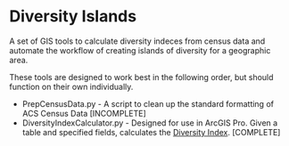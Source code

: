 # Diversity Islands
A set of GIS tools to calculate diversity indeces from census data and automate the workflow of creating islands of diversity for a geographic area.

These tools are designed to work best in the following order, but should function on their own individually.
* PrepCensusData.py - A script to clean up the standard formatting of ACS Census Data [INCOMPLETE]
* DiversityIndexCalculator.py - Designed for use in ArcGIS Pro. Given a table and specified fields, calculates the [Diversity Index](https://www.statology.org/shannon-diversity-index/). [COMPLETE]
